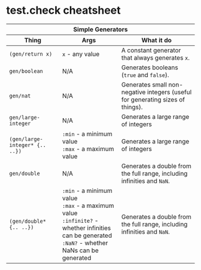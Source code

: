 # test.check cheatsheet

<table>
<thead><th colspan="3">Simple Generators</th></thead>
<thead><th>Thing</th><th>Args</th><th>What it do</th></thead>
<tr><td><code>(gen/return x)</code></td><td><code>x</code> - any value</td><td>A constant generator that always generates <code>x</code>.</td></tr>
<tr><td><code>gen/boolean</code></td><td>N/A</td><td>Generates booleans (<code>true</code> and <code>false</code>).</td></tr>
<tr><td><code>gen/nat</code></td><td>N/A</td><td>Generates small non-negative integers (useful for generating sizes of things).</td></tr>
<tr><td><code>gen/large-integer</code></td><td>N/A</td><td>Generates a large range of integers</td></tr>
<tr><td><code>(gen/large-integer* {.. ..})</code></td><td><code>:min</code> - a minimum value<br /><code>:max</code> - a maximum value</td><td>Generates a large range of integers</td></tr>
<tr><td><code>gen/double</code></td><td>N/A</td><td>Generates a double from the full range, including infinities and <code>NaN</code>.</td></tr>
<tr><td><code>(gen/double* {.. ..})</code></td><td><code>:min</code> - a minimum value<br /><code>:max</code> - a maximum value<br /><code>:infinite?</code> - whether infinities can be generated<br /><code>:NaN?</code> - whether NaNs can be generated</td><td>Generates a double from the full range, including infinities and <code>NaN</code>.</td></tr>
</table>
